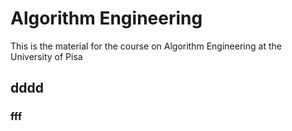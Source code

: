 # Algorithm Engineering
This is the material for the course on Algorithm Engineering at the University of Pisa

## dddd

### fff


